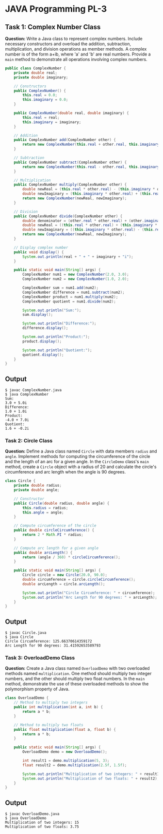 # JAVA Programming PL-3
## Task 1: Complex Number Class

**Question:**
Write a Java class to represent complex numbers. Include necessary constructors and overload the addition, subtraction, multiplication, and division operations as member methods. A complex number is of the form a+ib, where 'a' and 'b' are real numbers. Provide a `main` method to demonstrate all operations involving complex numbers.

```java
public class ComplexNumber {
    private double real;
    private double imaginary;

    // Constructors
    public ComplexNumber() {
        this.real = 0.0;
        this.imaginary = 0.0;
    }

    public ComplexNumber(double real, double imaginary) {
        this.real = real;
        this.imaginary = imaginary;
    }

    // Addition
    public ComplexNumber add(ComplexNumber other) {
        return new ComplexNumber(this.real + other.real, this.imaginary + other.imaginary);
    }

    // Subtraction
    public ComplexNumber subtract(ComplexNumber other) {
        return new ComplexNumber(this.real - other.real, this.imaginary - other.imaginary);
    }

    // Multiplication
    public ComplexNumber multiply(ComplexNumber other) {
        double newReal = (this.real * other.real) - (this.imaginary * other.imaginary);
        double newImaginary = (this.imaginary * other.real) + (this.real * other.imaginary);
        return new ComplexNumber(newReal, newImaginary);
    }

    // Division
    public ComplexNumber divide(ComplexNumber other) {
        double denominator = (other.real * other.real) + (other.imaginary * other.imaginary);
        double newReal = ((this.real * other.real) + (this.imaginary * other.imaginary)) / denominator;
        double newImaginary = ((this.imaginary * other.real) - (this.real * other.imaginary)) / denominator;
        return new ComplexNumber(newReal, newImaginary);
    }

    // Display complex number
    public void display() {
        System.out.println(real + " + " + imaginary + "i");
    }

    public static void main(String[] args) {
        ComplexNumber num1 = new ComplexNumber(2.0, 3.0);
        ComplexNumber num2 = new ComplexNumber(1.0, 2.0);

        ComplexNumber sum = num1.add(num2);
        ComplexNumber difference = num1.subtract(num2);
        ComplexNumber product = num1.multiply(num2);
        ComplexNumber quotient = num1.divide(num2);

        System.out.println("Sum:");
        sum.display();

        System.out.println("Difference:");
        difference.display();

        System.out.println("Product:");
        product.display();

        System.out.println("Quotient:");
        quotient.display();
    }
}

```
## Output
```
$ javac ComplexNumber.java
$ java ComplexNumber
Sum:
3.0 + 5.0i
Difference:
1.0 + 1.0i
Product:
-4.0 + 7.0i
Quotient:
1.6 + -0.2i
```

### Task 2: Circle Class

**Question:**
Define a Java class named `Circle` with data members `radius` and `angle`. Implement methods for computing the circumference of the circle and the length of an arc for a given angle. In the `CircleDemo` class's `main` method, create a `Circle` object with a radius of 20 and calculate the circle's circumference and arc length when the angle is 90 degrees.

```java
class Circle {
    private double radius;
    private double angle;

    // Constructor
    public Circle(double radius, double angle) {
        this.radius = radius;
        this.angle = angle;
    }

    // Compute circumference of the circle
    public double circleCircumference() {
        return 2 * Math.PI * radius;
    }

    // Compute arc length for a given angle
    public double arcLength() {
        return (angle / 360) * circleCircumference();
    }

    public static void main(String[] args) {
        Circle circle = new Circle(20.0, 90.0);
        double circumference = circle.circleCircumference();
        double arcLength = circle.arcLength();

        System.out.println("Circle Circumference: " + circumference);
        System.out.println("Arc Length for 90 degrees: " + arcLength);
    }
}

```
## Output
```
$ javac Circle.java
$ java Circle
Circle Circumference: 125.66370614359172
Arc Length for 90 degrees: 31.41592653589793
```

### Task 3: OverloadDemo Class

**Question:**
Create a Java class named `OverloadDemo` with two overloaded methods named `multiplication`. One method should multiply two integer numbers, and the other should multiply two float numbers. In the `main` method, demonstrate the use of these overloaded methods to show the polymorphism property of Java.

```java
class OverloadDemo {
    // Method to multiply two integers
    public int multiplication(int a, int b) {
        return a * b;
    }

    // Method to multiply two floats
    public float multiplication(float a, float b) {
        return a * b;
    }

    public static void main(String[] args) {
        OverloadDemo demo = new OverloadDemo();

        int result1 = demo.multiplication(5, 3);
        float result2 = demo.multiplication(2.5f, 1.5f);

        System.out.println("Multiplication of two integers: " + result1);
        System.out.println("Multiplication of two floats: " + result2);
    }
}

```
## Output
```
$ javac OverloadDemo.java
$ java OverloadDemo
Multiplication of two integers: 15
Multiplication of two floats: 3.75
```